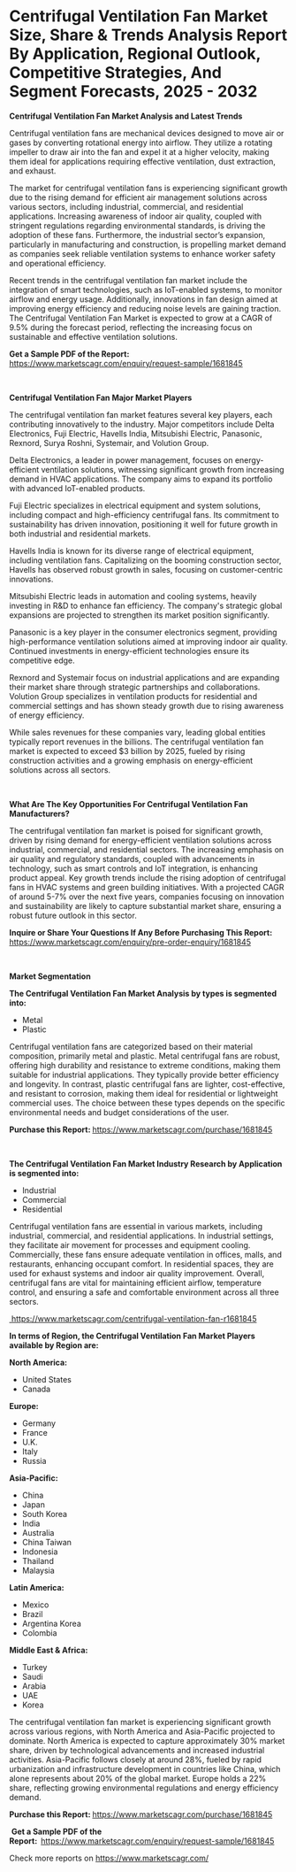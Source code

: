 <p><h1>Centrifugal Ventilation Fan Market Size, Share & Trends Analysis Report By Application, Regional Outlook, Competitive Strategies, And Segment Forecasts, 2025 - 2032</h1></p><p><strong>Centrifugal Ventilation Fan Market Analysis and Latest Trends</strong></p>
<p><p>Centrifugal ventilation fans are mechanical devices designed to move air or gases by converting rotational energy into airflow. They utilize a rotating impeller to draw air into the fan and expel it at a higher velocity, making them ideal for applications requiring effective ventilation, dust extraction, and exhaust. </p><p>The market for centrifugal ventilation fans is experiencing significant growth due to the rising demand for efficient air management solutions across various sectors, including industrial, commercial, and residential applications. Increasing awareness of indoor air quality, coupled with stringent regulations regarding environmental standards, is driving the adoption of these fans. Furthermore, the industrial sector’s expansion, particularly in manufacturing and construction, is propelling market demand as companies seek reliable ventilation systems to enhance worker safety and operational efficiency.</p><p>Recent trends in the centrifugal ventilation fan market include the integration of smart technologies, such as IoT-enabled systems, to monitor airflow and energy usage. Additionally, innovations in fan design aimed at improving energy efficiency and reducing noise levels are gaining traction. The Centrifugal Ventilation Fan Market is expected to grow at a CAGR of 9.5% during the forecast period, reflecting the increasing focus on sustainable and effective ventilation solutions.</p></p>
<p><strong>Get a Sample PDF of the Report:&nbsp;</strong> <a href="https://www.marketscagr.com/enquiry/request-sample/1681845?utm_campaign=3001&utm_medium=2&utm_source=Github&utm_content=ia&utm_term=08042025&utm_id=centrifugal-ventilation-fan">https://www.marketscagr.com/enquiry/request-sample/1681845</a></p>
<p>&nbsp;</p>
<p><strong>Centrifugal Ventilation Fan Major Market Players</strong></p>
<p><p>The centrifugal ventilation fan market features several key players, each contributing innovatively to the industry. Major competitors include Delta Electronics, Fuji Electric, Havells India, Mitsubishi Electric, Panasonic, Rexnord, Surya Roshni, Systemair, and Volution Group. </p><p>Delta Electronics, a leader in power management, focuses on energy-efficient ventilation solutions, witnessing significant growth from increasing demand in HVAC applications. The company aims to expand its portfolio with advanced IoT-enabled products.</p><p>Fuji Electric specializes in electrical equipment and system solutions, including compact and high-efficiency centrifugal fans. Its commitment to sustainability has driven innovation, positioning it well for future growth in both industrial and residential markets.</p><p>Havells India is known for its diverse range of electrical equipment, including ventilation fans. Capitalizing on the booming construction sector, Havells has observed robust growth in sales, focusing on customer-centric innovations.</p><p>Mitsubishi Electric leads in automation and cooling systems, heavily investing in R&D to enhance fan efficiency. The company's strategic global expansions are projected to strengthen its market position significantly.</p><p>Panasonic is a key player in the consumer electronics segment, providing high-performance ventilation solutions aimed at improving indoor air quality. Continued investments in energy-efficient technologies ensure its competitive edge.</p><p>Rexnord and Systemair focus on industrial applications and are expanding their market share through strategic partnerships and collaborations. Volution Group specializes in ventilation products for residential and commercial settings and has shown steady growth due to rising awareness of energy efficiency.</p><p>While sales revenues for these companies vary, leading global entities typically report revenues in the billions. The centrifugal ventilation fan market is expected to exceed $3 billion by 2025, fueled by rising construction activities and a growing emphasis on energy-efficient solutions across all sectors.</p></p>
<p>&nbsp;</p>
<p><strong>What Are The Key Opportunities For Centrifugal Ventilation Fan Manufacturers?</strong></p>
<p><p>The centrifugal ventilation fan market is poised for significant growth, driven by rising demand for energy-efficient ventilation solutions across industrial, commercial, and residential sectors. The increasing emphasis on air quality and regulatory standards, coupled with advancements in technology, such as smart controls and IoT integration, is enhancing product appeal. Key growth trends include the rising adoption of centrifugal fans in HVAC systems and green building initiatives. With a projected CAGR of around 5-7% over the next five years, companies focusing on innovation and sustainability are likely to capture substantial market share, ensuring a robust future outlook in this sector.</p></p>
<p><strong>Inquire or Share Your Questions If Any Before Purchasing This Report:</strong> <a href="https://www.marketscagr.com/enquiry/pre-order-enquiry/1681845?utm_campaign=3001&utm_medium=2&utm_source=Github&utm_content=ia&utm_term=08042025&utm_id=centrifugal-ventilation-fan">https://www.marketscagr.com/enquiry/pre-order-enquiry/1681845</a></p>
<p>&nbsp;</p>
<p><strong>Market Segmentation</strong></p>
<p><strong>The Centrifugal Ventilation Fan Market Analysis by types is segmented into:</strong></p>
<p><ul><li>Metal</li><li>Plastic</li></ul></p>
<p><p>Centrifugal ventilation fans are categorized based on their material composition, primarily metal and plastic. Metal centrifugal fans are robust, offering high durability and resistance to extreme conditions, making them suitable for industrial applications. They typically provide better efficiency and longevity. In contrast, plastic centrifugal fans are lighter, cost-effective, and resistant to corrosion, making them ideal for residential or lightweight commercial uses. The choice between these types depends on the specific environmental needs and budget considerations of the user.</p></p>
<p><strong>Purchase this Report:&nbsp;</strong><a href="https://www.marketscagr.com/purchase/1681845?utm_campaign=3001&utm_medium=2&utm_source=Github&utm_content=ia&utm_term=08042025&utm_id=centrifugal-ventilation-fan">https://www.marketscagr.com/purchase/1681845</a></p>
<p>&nbsp;</p>
<p><strong>The Centrifugal Ventilation Fan Market Industry Research by Application is segmented into:</strong></p>
<p><ul><li>Industrial</li><li>Commercial</li><li>Residential</li></ul></p>
<p><p>Centrifugal ventilation fans are essential in various markets, including industrial, commercial, and residential applications. In industrial settings, they facilitate air movement for processes and equipment cooling. Commercially, these fans ensure adequate ventilation in offices, malls, and restaurants, enhancing occupant comfort. In residential spaces, they are used for exhaust systems and indoor air quality improvement. Overall, centrifugal fans are vital for maintaining efficient airflow, temperature control, and ensuring a safe and comfortable environment across all three sectors.</p></p>
<p><a href="https://www.marketscagr.com/centrifugal-ventilation-fan-r1681845?utm_campaign=3001&utm_medium=2&utm_source=Github&utm_content=ia&utm_term=08042025&utm_id=centrifugal-ventilation-fan">&nbsp;https://www.marketscagr.com/centrifugal-ventilation-fan-r1681845</a></p>
<p><strong>In terms of Region, the Centrifugal Ventilation Fan Market Players available by Region are:</strong></p>
<p>
    <p> <strong> North America: </strong>
        <ul>
            <li>United States</li>
            <li>Canada</li>
        </ul>
        </p> 
    <p> <strong> Europe: </strong>
        <ul>
            <li>Germany</li>
            <li>France</li>
            <li>U.K.</li>
            <li>Italy</li>
            <li>Russia</li>
        </ul>
        </p> 
    <p> <strong> Asia-Pacific: </strong>
        <ul>
            <li>China</li>
            <li>Japan</li>
            <li>South Korea</li>
            <li>India</li>
            <li>Australia</li>
            <li>China Taiwan</li>
            <li>Indonesia</li>
            <li>Thailand</li>
            <li>Malaysia</li>
        </ul>
        </p> 
    <p> <strong> Latin America: </strong>
        <ul>
            <li>Mexico</li>
            <li>Brazil</li>
            <li>Argentina Korea</li>
            <li>Colombia</li>
        </ul>
        </p> 
    <p> <strong> Middle East & Africa: </strong>
        <ul>
            <li>Turkey</li>
            <li>Saudi</li>
            <li>Arabia</li>
            <li>UAE</li>
            <li>Korea</li>
        </ul>
    </p>
    </p>
<p><p>The centrifugal ventilation fan market is experiencing significant growth across various regions, with North America and Asia-Pacific projected to dominate. North America is expected to capture approximately 30% market share, driven by technological advancements and increased industrial activities. Asia-Pacific follows closely at around 28%, fueled by rapid urbanization and infrastructure development in countries like China, which alone represents about 20% of the global market. Europe holds a 22% share, reflecting growing environmental regulations and energy efficiency demand.</p></p>
<p><strong>Purchase this Report: </strong><a href="https://www.marketscagr.com/purchase/1681845?utm_campaign=3001&utm_medium=2&utm_source=Github&utm_content=ia&utm_term=08042025&utm_id=centrifugal-ventilation-fan">https://www.marketscagr.com/purchase/1681845</a></p>
<p>&nbsp;<strong>Get a Sample PDF of the Report:&nbsp;&nbsp;</strong><a href="https://www.marketscagr.com/enquiry/request-sample/1681845?utm_campaign=3001&utm_medium=2&utm_source=Github&utm_content=ia&utm_term=08042025&utm_id=centrifugal-ventilation-fan">https://www.marketscagr.com/enquiry/request-sample/1681845</a></p>
<p><strong></strong></p>
<p>Check more reports on <a href="https://www.marketscagr.com/?utm_campaign=3001&utm_medium=2&utm_source=Github&utm_content=ia&utm_term=08042025&utm_id=centrifugal-ventilation-fan">https://www.marketscagr.com/</a></p>